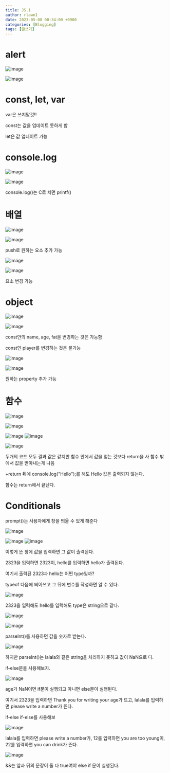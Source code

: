 ```yaml
---
title: JS.1
author: rlawn1
date: 2023-05-08 00:34:00 +0900
categories: [Blogging]
tags: [글쓰기]
---
```

# alert


![image](https://user-images.githubusercontent.com/129610352/236749772-ae5a4b26-c960-4672-b28c-b376575a04ed.png)

![image](https://user-images.githubusercontent.com/129610352/236750580-26ffd1b1-f4ee-41af-b934-6b930de779d5.png)

 <script>alert("나가주세요🙏")</script>



# const, let, var


var은 쓰지말것!!

const는 값을 업데이트 못하게 함

let은 값 업데이트 가능



# console.log

![image](https://user-images.githubusercontent.com/129610352/236755891-36e61cf9-d444-46cc-af04-15b7c89d4408.png)

![image](https://user-images.githubusercontent.com/129610352/236755936-41629885-6c8f-42c5-810e-4d5893b8ed9f.png)


console.log()는 C로 치면 printf()



# 배열

![image](https://user-images.githubusercontent.com/129610352/236795870-fa7b959d-85c1-424e-951d-993b777f550e.png)

![image](https://user-images.githubusercontent.com/129610352/236795940-b3033c10-9005-4a4a-8153-d74b7178123a.png)

push로 원하는 요소 추가 가능


![image](https://user-images.githubusercontent.com/129610352/236801624-d9af1314-365c-48c6-96fc-f3a9df447834.png)

![image](https://user-images.githubusercontent.com/129610352/236801662-b2c704e3-0585-4a61-b777-302ff7015ad3.png)

요소 변경 가능



# object

![image](https://user-images.githubusercontent.com/129610352/236797333-a43152bd-1016-43b4-a5b0-24b467284d8e.png)

![image](https://user-images.githubusercontent.com/129610352/236797390-f17761f5-3820-4628-b13c-4004babec15e.png)


const안의 name, age, fat을 변경하는 것은 가능함

const인 player를 변경하는 것은 불가능


![image](https://user-images.githubusercontent.com/129610352/236798245-3ac23422-5929-4fde-9665-3199c1a431ed.png)

![image](https://user-images.githubusercontent.com/129610352/236798293-53382174-b2dd-42b6-afef-4400c81771de.png)

원하는 property 추가 가능



# 함수

![image](https://user-images.githubusercontent.com/129610352/236799873-9fa157ea-ad69-44bf-9fd2-d4024291e273.png)

![image](https://user-images.githubusercontent.com/129610352/236799948-977c9807-9a63-4456-b401-2672d8c8fffa.png)


![image](https://user-images.githubusercontent.com/129610352/236803114-d67a9f20-9fb2-482a-8748-56b19c751f97.png)
![image](https://user-images.githubusercontent.com/129610352/236804679-0554e277-a085-4bc0-a03d-0afde5d9406b.png)

![image](https://user-images.githubusercontent.com/129610352/236804706-bf1510f1-6fc1-4d1a-b74b-6fc2acf15946.png)

두개의 코드 모두 결과 값은 같지만 함수 안에서 값을 얻는 것보다 return을 사 함수 밖에서 값을 받아내는게 나음

+return 뒤에 console.log("Hello");를 해도 Hello 값은 출력되지 않는다.

함수는 return에서 끝난다.



# Conditionals

prompt()는 사용자에게 창을 띄울 수 있게 해준다 

![image](https://user-images.githubusercontent.com/129610352/236874188-33ea9942-c7f7-44d9-b408-71d62a77b46a.png)

![image](https://user-images.githubusercontent.com/129610352/236874269-e49479fa-5b88-4982-9583-f97843b17889.png)
![image](https://user-images.githubusercontent.com/129610352/236874326-77931373-6396-4945-834d-d6e04d8f1ce2.png)

이렇게 뜬 창에 값을 입력하면 그 값이 출력된다.

2323을 입력하면 2323이, hello를 입력하면 hello가 출력된다.


여기서 출력된 2323과 hello는 어떤 type일까?


typeof 다음에 띄어쓰고 그 뒤에 변수를 작성하면 알 수 있다.

![image](https://user-images.githubusercontent.com/129610352/236874946-43d40f61-b9b7-4fbd-9e4b-2d8cb2ae0e33.png)

2323을 입력해도 hello를 입력해도 type은 string으로 같다.


![image](https://user-images.githubusercontent.com/129610352/236880636-6de9d760-4521-4f0c-9e38-a0f6ab03df2c.png)

![image](https://user-images.githubusercontent.com/129610352/236880706-c59cb0c9-e76d-4c9c-bd67-c5b0c3cf3e4a.png)

parseInt()를 사용하면 값을 숫자로 받는다.

![image](https://user-images.githubusercontent.com/129610352/236880936-31377759-0d10-4909-9b90-4934f17f76b4.png)

하지만 parseInt()는 lalala와 같은 string을 처리하지 못하고 값이 NaN으로 다. 


if-else문을 사용해보자.

![image](https://user-images.githubusercontent.com/129610352/236884532-6286c75e-f239-40c4-a0df-70ff59e72ac0.png)

age가 NaN이면 if문이 실행되고 아니면 else문이 실행된다.

여기서 2323을 입력하면 Thank you for writing your age가 뜨고, lalala를 입력하면 please write a number가 뜬다.

if-else if-else를 사용해보

![image](https://user-images.githubusercontent.com/129610352/236886837-8ccdffa9-26d0-447b-a2f2-7819fb90e69c.png)

lalala를 입력하면 please write a number가, 12를 입력하면 you are too young이, 22를 입력하면 you can drink가 뜬다.

![image](https://user-images.githubusercontent.com/129610352/236888394-98f88dfa-1208-4e43-b542-6d544a9cd61f.png)

&&는 앞과 뒤의 문장이 둘 다 true여야 else if 문이 실행된다.






